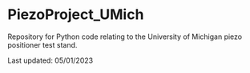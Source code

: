 # PiezoProject_UMich
Repository for Python code relating to the University of Michigan piezo positioner test stand.

Last updated: 05/01/2023
